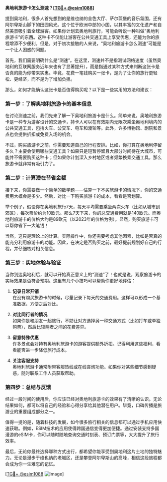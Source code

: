 **奥地利旅游卡怎么测速？[[TG💪+ @esim1088](https://t.me/s/esim1088)]**

提到奥地利，很多人首先想到的是维也纳的金色大厅、萨尔茨堡的音乐氛围，还有阿尔卑斯山脚下的田园风光。这个位于欧洲中部的小国，以其丰富的文化遗产和自然美景吸引着全球游客。如果你计划去奥地利旅行，可能会听说一种叫做“奥地利旅游卡”的东西。这种卡不仅能让游客在公共交通工具上享受优惠，还能为你的旅程增添不少便利。但是，对于初次接触的人来说，“奥地利旅游卡怎么测速”可能是一个让人困惑的问题。

首先，我们需要明确什么是“测速”。在这里，测速并不是指测试网络速度（虽然奥地利的互联网服务近年来也有了显著提升），而是指通过某种方式来判断这张卡是否真的能为你带来实惠。毕竟，花费一笔钱购买一张卡，是为了让你的旅行更轻松、更经济，而不是为了增加负担。

那么，如何才能确认这张卡是否值得购买呢？以下是一些实用的方法和建议：

### **第一步：了解奥地利旅游卡的基本信息**

在讨论测速之前，我们先来了解一下奥地利旅游卡是什么。简单来说，奥地利旅游卡是一种专为游客设计的交通卡，持卡人可以在有效期内无限次乘坐奥地利境内的公共交通工具，包括火车、公交车、电车和渡轮等。此外，许多博物馆、剧院和景点也会提供折扣或免费入场的机会。

不过，购买旅游卡之前，你需要知道自己的行程安排。比如，你打算在奥地利停留多久？主要会使用哪些交通工具？如果只是短暂停留且大部分时间待在大城市，可能并不需要购买这种卡；但如果你计划深入乡村地区或者频繁换乘交通工具，那么旅游卡就非常有吸引力了。

### **第二步：计算潜在节省金额**

接下来，你需要做一个简单的数学题——估算一下不买旅游卡的情况下，你的交通费用大概会是多少。然后，对比一下购买旅游卡的成本，看看是否划算。

举个例子，假设你在奥地利旅行7天，每天平均需要乘坐两次火车（比如从城市到郊区），每次票价约为10欧元。那么7天下来，你的总交通费用就是140欧元。而奥地利旅游卡的价格大约是89欧元（以2023年的价格为例）。显然，购买旅游卡可以帮你省下一大笔钱！

当然，这只是理论上的计算。实际操作中，你还需要考虑其他因素，比如是否真的能充分利用旅游卡的功能。因此，在决定是否购买之前，最好提前规划好自己的行程，并仔细核对相关信息。

### **第三步：实地体验与验证**

当你到达奥地利后，就可以开始真正意义上的“测速”了！也就是说，观察旅游卡的实际效果是否符合预期。这里有几个小技巧可以帮助你更好地评估：

1. **记录日常开销**  
   在没有购买旅游卡的时候，尽量记录下每天的交通费用。这样可以形成一个基准数据，方便之后对比。

2. **对比同行者的情况**  
   如果你是和朋友一起旅行，不妨让对方选择另一种交通方式（比如打车或单独购票），然后比较两者之间的花费差异。

3. **留意特殊优惠**  
   许多景点会对持有奥地利旅游卡的游客提供额外折扣。记得利用这些福利，看看能否进一步降低旅行成本。

4. **关注客服支持**  
   奥地利旅游卡通常附带客服热线或在线咨询功能。如果你对某些细节感到疑惑，随时联系工作人员获取帮助。

### **第四步：总结与反馈**

经过一段时间的使用后，你应该已经对奥地利旅游卡的效果有了清晰的认识。无论结果如何，都可以将自己的经验和心得分享给其他潜在用户。毕竟，口碑传播是旅游业的重要组成部分之一。

值得一提的是，随着科技的发展，如今很多旅行相关的信息都可以通过手机应用快速获取。例如，ESIM技术的应用使得跨国通信变得更加便捷。通过安装支持多国漫游的eSIM卡，你可以随时随地查询交通时刻表、预订门票等，大大提升了旅行效率。

最后，无论你最终选择哪种方式出行，都希望你能享受到奥地利这片土地的独特魅力。无论是漫步于维也纳的老城区，还是攀登阿尔卑斯山的高峰，相信这段旅程都会成为你一生难忘的记忆。

[[TG💪+ @esim1088](https://t.me/s/esim1088) ![Image](https://i.postimg.cc/4NQfJmqS/Snipaste-2025-05-13-00-14-12.png)]